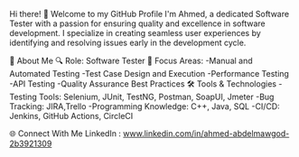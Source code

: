 Hi there! 👋 Welcome to my GitHub Profile
I'm Ahmed, a dedicated Software Tester with a passion for ensuring quality and excellence in software development.
I specialize in creating seamless user experiences by identifying and resolving issues early in the development cycle.

🚀 About Me
🔍 Role: Software Tester
🎯 Focus Areas:
-Manual and Automated Testing
-Test Case Design and Execution
-Performance Testing
-API Testing
-Quality Assurance Best Practices
🛠️ Tools & Technologies
-Testing Tools: Selenium, JUnit, TestNG, Postman, SoapUI, Jmeter
-Bug Tracking: JIRA,Trello
-Programming Knowledge: C++, Java, SQL
-CI/CD: Jenkins, GitHub Actions, CircleCI

🌐 Connect With Me
LinkedIn : www.linkedin.com/in/ahmed-abdelmawgod-2b3921309

<!---
Ahmed35003/Ahmed35003 is a ✨ special ✨ repository because its `README.md` (this file) appears on your GitHub profile.
You can click the Preview link to take a look at your changes.
--->
